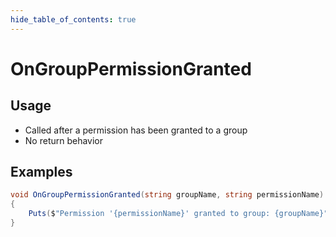 ```yaml
---
hide_table_of_contents: true
---
```


# OnGroupPermissionGranted

## Usage

* Called after a permission has been granted to a group
* No return behavior

## Examples

```csharp
void OnGroupPermissionGranted(string groupName, string permissionName)
{
    Puts($"Permission '{permissionName}' granted to group: {groupName}");
}
```
